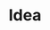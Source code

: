 ---
title: Idea
desc: 4Taps works together with you to deliver the best version of your idea to market. We help not only with code but also design, ideas, market research and monetization strategy.
---